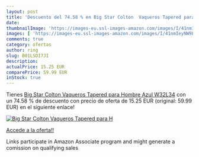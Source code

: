 ```yaml
---
layout: post
title: 'Descuento del 74.58 % en Big Star Colton  Vaqueros Tapered para H'
date: 
thumbnailImage: 'https://images-eu.ssl-images-amazon.com/images/I/41nmIeyNW9L._SL200_.jpg'
images: [ 'https://images-eu.ssl-images-amazon.com/images/I/41nmIeyNW9L._SL200_.jpg' ]
comments: true
category: ofertas
author: ring
slug: B01LSDI7JI
description:
actualPrice: 15.25 EUR
comparePrice: 59.99 EUR
inStock: true
---
```


Tienes [Big Star Colton  Vaqueros Tapered para Hombre  Azul W32L34](https://www.amazon.es/dp/B01LSDI7JI/?tag=tolees-21) con un 74.58 % de descuento con precio de oferta de 15.25 EUR (original: 59.99 EUR) en el siguiente enlace!

[![Big Star Colton  Vaqueros Tapered para H](https://images-eu.ssl-images-amazon.com/images/I/41nmIeyNW9L._SL200_.jpg)](https://www.amazon.es/dp/B01LSDI7JI/?tag=tolees-21)

[Accede a la oferta!!](https://www.amazon.es/dp/B01LSDI7JI/?tag=tolees-21)

Links participate in Amazon Associate program and might generate a comission on qualifying sales


